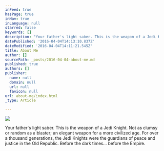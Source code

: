 ```yaml
---
inFeed: true
hasPage: true
inNav: true
inLanguage: null
starred: false
keywords: []
description: "Your father's light saber. This is the weapon of a Jedi Knight. Not as clumsy or random as a blaster; an elegant weapon for a more civilized age. For over a thousand generations, the Jedi Knights were the guardians of peace and justice in the Old Republic. Before the dark times... before the Empire."
datePublished: '2016-04-04T14:13:10.837Z'
dateModified: '2016-04-04T14:11:21.545Z'
title: About Me
author: []
sourcePath: _posts/2016-04-04-about-me.md
published: true
authors: []
publisher:
  name: null
  domain: null
  url: null
  favicon: null
url: about-me/index.html
_type: Article

---
```

![](https://the-grid-user-content.s3-us-west-2.amazonaws.com/06c3dcc4-0180-4545-beef-486b752adf5e.jpg)

Your father's light saber. This is the weapon of a Jedi Knight. Not as clumsy or random as a blaster; an elegant weapon for a more civilized age. For over a thousand generations, the Jedi Knights were the guardians of peace and justice in the Old Republic. Before the dark times... before the Empire.